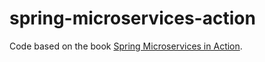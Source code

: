 # spring-microservices-action

Code based on the book [Spring Microservices in Action](https://www.manning.com/books/spring-microservices-in-action-second-edition?query=microservices).
